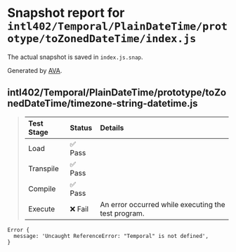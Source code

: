 # Snapshot report for `intl402/Temporal/PlainDateTime/prototype/toZonedDateTime/index.js`

The actual snapshot is saved in `index.js.snap`.

Generated by [AVA](https://avajs.dev).

## intl402/Temporal/PlainDateTime/prototype/toZonedDateTime/timezone-string-datetime.js

> | Test Stage | Status | Details |
> | :-- | :-- | :-- |
> | Load | ✅ Pass |  |
> | Transpile | ✅ Pass |  |
> | Compile | ✅ Pass |  |
> | Execute | ❌ Fail | An error occurred while executing the test program. |

    Error {
      message: 'Uncaught ReferenceError: "Temporal" is not defined',
    }
